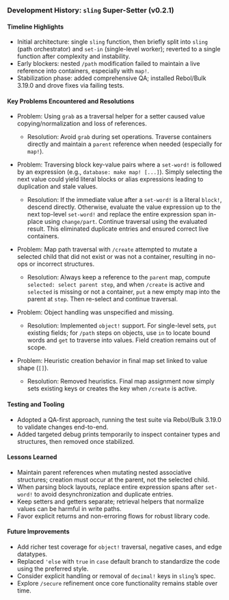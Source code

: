 ### Development History: `sling` Super-Setter (v0.2.1)

#### Timeline Highlights
- Initial architecture: single `sling` function, then briefly split into `sling` (path orchestrator) and `set-in` (single-level worker); reverted to a single function after complexity and instability.
- Early blockers: nested `/path` modification failed to maintain a live reference into containers, especially with `map!`.
- Stabilization phase: added comprehensive QA; installed Rebol/Bulk 3.19.0 and drove fixes via failing tests.

#### Key Problems Encountered and Resolutions
- Problem: Using `grab` as a traversal helper for a setter caused value copying/normalization and loss of references.
  - Resolution: Avoid `grab` during set operations. Traverse containers directly and maintain a `parent` reference when needed (especially for `map!`).

- Problem: Traversing block key-value pairs where a `set-word!` is followed by an expression (e.g., `database: make map! [...]`). Simply selecting the next value could yield literal blocks or alias expressions leading to duplication and stale values.
  - Resolution: If the immediate value after a `set-word!` is a literal `block!`, descend directly. Otherwise, evaluate the value expression up to the next top-level `set-word!` and replace the entire expression span in-place using `change/part`. Continue traversal using the evaluated result. This eliminated duplicate entries and ensured correct live containers.

- Problem: Map path traversal with `/create` attempted to mutate a selected child that did not exist or was not a container, resulting in no-ops or incorrect structures.
  - Resolution: Always keep a reference to the `parent` map, compute `selected: select parent step`, and when `/create` is active and `selected` is missing or not a container, `put` a new empty map into the parent at `step`. Then re-select and continue traversal.

- Problem: Object handling was unspecified and missing.
  - Resolution: Implemented `object!` support. For single-level sets, `put` existing fields; for `/path` steps on objects, use `in` to locate bound words and `get` to traverse into values. Field creation remains out of scope.

- Problem: Heuristic creation behavior in final map set linked to value shape (`[]`).
  - Resolution: Removed heuristics. Final map assignment now simply sets existing keys or creates the key when `/create` is active.

#### Testing and Tooling
- Adopted a QA-first approach, running the test suite via Rebol/Bulk 3.19.0 to validate changes end-to-end.
- Added targeted debug prints temporarily to inspect container types and structures, then removed once stabilized.

#### Lessons Learned
- Maintain parent references when mutating nested associative structures; creation must occur at the parent, not the selected child.
- When parsing block layouts, replace entire expression spans after `set-word!` to avoid desynchronization and duplicate entries.
- Keep setters and getters separate; retrieval helpers that normalize values can be harmful in write paths.
- Favor explicit returns and non-erroring flows for robust library code.

#### Future Improvements
- Add richer test coverage for `object!` traversal, negative cases, and edge datatypes.
- Replaced `'else` with `true` in `case` default branch to standardize the code using the preferred style.
- Consider explicit handling or removal of `decimal!` keys in `sling`’s spec.
- Explore `/secure` refinement once core functionality remains stable over time.
